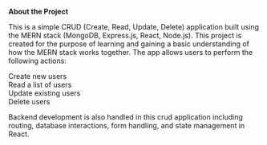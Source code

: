 <b>About the Project</b>

This is a simple CRUD (Create, Read, Update, Delete) application built using the MERN stack (MongoDB, Express.js, React, Node.js). This project is created for the purpose of learning and gaining a basic understanding of how the MERN stack works together. 
The app allows users to perform the following actions:

Create new users</br>
Read a list of users</br>
Update existing users</br>
Delete users</br>

Backend development is also handled in this crud application including routing, database interactions, form handling, and state management in React.
